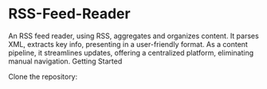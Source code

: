 # RSS-Feed-Reader
 An RSS feed reader, using RSS, aggregates and organizes content. It parses XML, extracts key info, presenting in a user-friendly format. As a content pipeline, it streamlines updates, offering a centralized platform, eliminating manual navigation.
Getting Started

Clone the repository:
